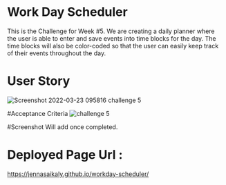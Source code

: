 # Work Day Scheduler 

This is the Challenge for Week #5.
We are creating a daily planner where the user is able to enter and save events into time blocks for the day.  The time blocks will also be color-coded so that the user can easily keep track of their events throughout the day.  

# User Story
![Screenshot 2022-03-23 095816 challenge 5](https://user-images.githubusercontent.com/99379999/161453944-08bbb7b3-81ee-495b-8861-16eb9ac801d8.jpg)

#Acceptance Criteria
![challenge 5](https://user-images.githubusercontent.com/99379999/161453954-af9ab38f-0fd9-4060-9bd0-3502b000de78.jpg)

#Screenshot
Will add once completed.

# Deployed Page Url :
https://jennasaikaly.github.io/workday-scheduler/


